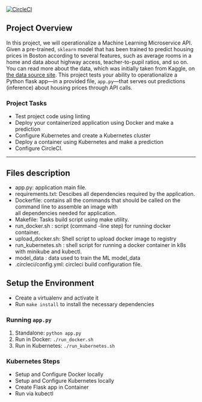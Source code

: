 [![CircleCI](https://circleci.com/gh/asalfo/microservices-k8s/tree/master.svg?style=svg)](https://circleci.com/gh/asalfo/microservices-k8s/tree/master)

## Project Overview

In this project, we will  operationalize a Machine Learning Microservice API.
Given a pre-trained, `sklearn` model that has been trained to predict housing prices in Boston according to several features, such as average rooms in a home and data about highway access, teacher-to-pupil ratios, and so on. You can read more about the data, which was initially taken from Kaggle, on [the data source site](https://www.kaggle.com/c/boston-housing). This project tests your ability to operationalize a Python flask app—in a provided file, `app.py`—that serves out predictions (inference) about housing prices through API calls.

### Project Tasks

* Test project code using linting
* Deploy your containerized application using Docker and make a prediction
* Configure Kubernetes and create a Kubernetes cluster
* Deploy a container using Kubernetes and make a prediction
* Configure CircleCI.
---

## Files description
* app.py: application main file.
* requirements.txt: Descibes all dependencies required by the application.
* Dockerfile: contains all the commands that should be  called on the command line to assemble an image with   
  all dependencies needed for application.
* Makefile: Tasks build script using make utility.
* run_docker.sh : script (command -line step) for running docker container.
* upload_docker.sh: Shell script to upload docker image to registry
* run_kubernetes.sh : shell script for running a docker container in k8s with minikube and kubectl.
* model_data : data used to train the ML model_data
* .circleci/config.yml: circleci build configuration file.

## Setup the Environment

* Create a virtualenv and activate it
* Run `make install` to install the necessary dependencies

### Running `app.py`

1. Standalone:  `python app.py`
2. Run in Docker:  `./run_docker.sh`
3. Run in Kubernetes:  `./run_kubernetes.sh`

### Kubernetes Steps

* Setup and Configure Docker locally
* Setup and Configure Kubernetes locally
* Create Flask app in Container
* Run via kubectl
